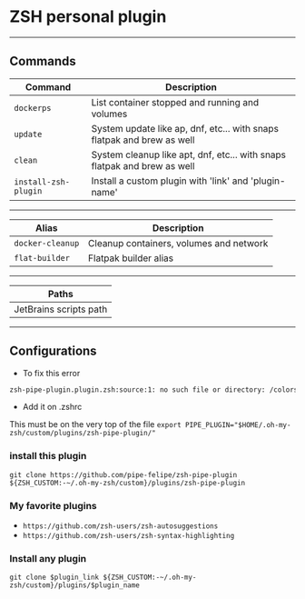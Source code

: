 # ZSH personal plugin

---

## Commands

| Command              | Description                                                                |
|----------------------|----------------------------------------------------------------------------|
| `dockerps`           | List  container stopped and running and volumes                            |
| `update`             | System update like ap, dnf, etc... with snaps flatpak and brew as well     |
| `clean`              | System cleanup like apt, dnf, etc... with snaps flatpak and brew as well   |
| `install-zsh-plugin` | Install a custom plugin with 'link' and 'plugin-name'                      |

---

| Alias            | Description                             |
|------------------|-----------------------------------------|
| `docker-cleanup` | Cleanup containers, volumes and network |
| `flat-builder`   | Flatpak builder alias                   |

---

| Paths                  |
|------------------------|
| JetBrains scripts path |

---

## Configurations

* To fix this error

``` bash
zsh-pipe-plugin.plugin.zsh:source:1: no such file or directory: /colors.zsh
```

* Add it on .zshrc

This must be on the very top of the file
`export PIPE_PLUGIN="$HOME/.oh-my-zsh/custom/plugins/zsh-pipe-plugin/"`


### install this plugin

`git clone https://github.com/pipe-felipe/zsh-pipe-plugin ${ZSH_CUSTOM:-~/.oh-my-zsh/custom}/plugins/zsh-pipe-plugin`

### My favorite plugins

* `https://github.com/zsh-users/zsh-autosuggestions`
* `https://github.com/zsh-users/zsh-syntax-highlighting`

### Install any plugin

`git clone $plugin_link ${ZSH_CUSTOM:-~/.oh-my-zsh/custom}/plugins/$plugin_name`
